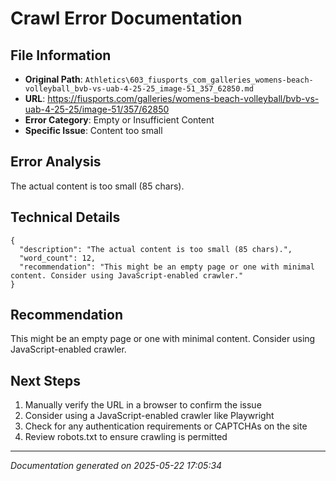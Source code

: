 # Crawl Error Documentation

## File Information
- **Original Path**: `Athletics\603_fiusports_com_galleries_womens-beach-volleyball_bvb-vs-uab-4-25-25_image-51_357_62850.md`
- **URL**: https://fiusports.com/galleries/womens-beach-volleyball/bvb-vs-uab-4-25-25/image-51/357/62850
- **Error Category**: Empty or Insufficient Content
- **Specific Issue**: Content too small

## Error Analysis
The actual content is too small (85 chars).

## Technical Details
```
{
  "description": "The actual content is too small (85 chars).",
  "word_count": 12,
  "recommendation": "This might be an empty page or one with minimal content. Consider using JavaScript-enabled crawler."
}
```

## Recommendation
This might be an empty page or one with minimal content. Consider using JavaScript-enabled crawler.

## Next Steps
1. Manually verify the URL in a browser to confirm the issue
2. Consider using a JavaScript-enabled crawler like Playwright
3. Check for any authentication requirements or CAPTCHAs on the site
4. Review robots.txt to ensure crawling is permitted

---
*Documentation generated on 2025-05-22 17:05:34*
